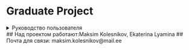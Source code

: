 # Graduate Project
<details>
<summary>Руководство пользователя</summary>

*Кнопка “файл” - при начале работы с программой пользователю необходимо открыть базу данных, которая находится в корневой папке программы. Когда пользователь завершает работу с текущей базой данных, пользователь может сделать резервную копию базы данных, чтобы восстановить в будущем или сохранить.

*Кнопка “запись” - пользователь может сохранить все данные, добавить новые записи в таблицы “Электричество”, “Доп. финансы” и “Расходы”, а так же изменить эти данные.

*Кнопка добавления записи - когда пользователь добавляет запись, ему предлагается заполнить нужные поля (все заполнять необязательно), обязательно поле для заполнения - Дом (номер дома, оно остаётся неизменным). Есть возможность удалить запись (кнопка минус) или пролистать на другие записи для просмотра/редактирования.

*Кнопка “счёт” - пользователь может создавать счёт за месяц или год в формате word. Файл заполняется вручную (присутствуют только начальные записи).

*Кнопка “настройки” - пользователь может сбросить текущие настройки программы, такие как изменение размера экрана, сохранение пути базы данных, отображение таблиц и длина этих таблиц.

*Кнопка “удаление всех записей” - по умолчанию эта кнопка является неактивной, в верхней правой части экрана есть кнопка “сделать активной кнопку удаления всех записей” - это даёт пользователю случайно не удалить все данные. Так же можно эту кнопку сбросить, сделав опять неактивной.

*Поиск по номеру дома - пользователь может быстро найти нужный дом для работы с ним.

*Поиск по дате - пользователь может найти быстро нужную запись по дате.

*Рассчитать сумму по дому/расходам - пользователь может рассчитать сумму определённых расходов по одному дому, которые отображаются на экране (вторая таблица, столбик “сумма). Сумма по расходам считается по четвёртой таблице (не привязана к определённому дому).

*Кнопки checkbox - пользователь может скрыть или отобразить необходимые ему таблицы.

*Кнопка “обновить таблицы” - эта кнопка абсолютное желание пользователя (может исправить баги).

*Первая таблица “Дома и владельцы” - заполняется один раз, не удаляется при полной очистке данных. Может редактироваться при нажатии на необходимое поле. Поле “дом” не доступно для редактирования, так как это главное поле привязки. Таблицы “Дополнительные финансы” и “Электричество” привязаны к порядковому номеру дома.

*Вторая таблица “Электричество” - пользователь вносит данные для определённого дома. Есть возможность сменить цвет шрифта в примечаниях. Формат даты оплаты 01.01.2001. В таблице “сумма” знак евро ставится автоматически.

*Третья таблица “Доп. финансы” - пользователь вносит данные для определённого дома. Есть возможность сменить цвет шрифта в примечаниях. Формат даты 01.01.2001.

*Четвёртая таблица “Расходы” - не привязана к первой таблице. Пользователь вносит дополнительные данных о различных расходов. Есть возможность сменить цвет шрифта в примечаниях. Формат даты оплаты 01.01.2001. В таблице “сумма” знак евро ставится автоматически.

*При закрытие программы все данные заполняются автоматически для удобства пользователя.
</details>
## Над проектом работают:Maksim Kolesnikov, Ekaterina Lyamina
## Почта для связи: maksim.kolesnikov@mail.ee